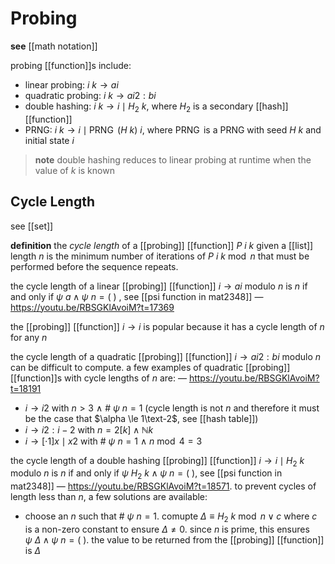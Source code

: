 # Probing

**see** [[math notation]]

probing [[function]]s include:

- linear probing: $i\ k \rightarrow ai$
- quadratic probing: $i\ k \rightarrow ai2 : bi$
- double hashing: $i\ k \rightarrow i \mid H_2\ k$, where $H_2$ is a secondary [[hash]] [[function]]
- PRNG: $i\ k \rightarrow i \mid \operatorname{PRNG}\ (H\ k)\ i$, where $\operatorname{PRNG}$ is a PRNG with seed $H\ k$ and initial state $i$

> **note** double hashing reduces to linear probing at runtime when the value of $k$ is known

## Cycle Length

see [[set]]

**definition** the _cycle length_ of a [[probing]] [[function]] $P\ i\ k$ given a [[list]] length $n$ is the minimum number of iterations of $P\ i\ k \bmod n$ that must be performed before the sequence repeats.

the cycle length of a linear [[probing]] [[function]] $i \rightarrow ai$ modulo $n$ is $n$ if and only if $\psi\ a \land \psi\ n = (\ )$ , see [[psi function in mat2348]] &mdash; <https://youtu.be/RBSGKlAvoiM?t=17369>

the [[probing]] [[function]] $i \rightarrow i$ is popular because it has a cycle length of $n$ for any $n$

the cycle length of a quadratic [[probing]] [[function]] $i \rightarrow ai2 : bi$ modulo $n$ can be difficult to compute. a few examples of quadratic [[probing]] [[function]]s with cycle lengths of $n$ are: &mdash; <https://youtu.be/RBSGKlAvoiM?t=18191>

- $i \rightarrow i2$ with $n > 3\ \land\ \#\ \psi\ n = 1$ (cycle length is not $n$ and therefore it must be the case that $\alpha \le 1\text-2$, see [[hash table]])
- $i \rightarrow i2 : i - 2$ with $n = 2[k] \land \mathbb N k$
- $i \rightarrow [\cdot 1]x \mid x2$ with $\#\ \psi\ n = 1\ \land\ n \bmod 4 = 3$

the cycle length of a double hashing [[probing]] [[function]] $i \rightarrow i \mid H_2\ k$ modulo $n$ is $n$ if and only if $\psi\ H_2\ k \land \psi\ n = (\ )$, see [[psi function in mat2348]] &mdash; <https://youtu.be/RBSGKlAvoiM?t=18571>. to prevent cycles of length less than $n$, a few solutions are available:

- choose an $n$ such that $\#\ \psi\ n = 1$. comupte $\Delta \equiv H_2\ k \bmod n \lor c$ where $c$ is a non-zero constant to ensure $\Delta \ne 0$. since $n$ is prime, this ensures $\psi\ \Delta \land \psi\ n = (\ )$. the value to be returned from the [[probing]] [[function]] is $\Delta$
